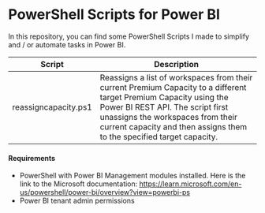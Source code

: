 # PowerShell Scripts for Power BI

In this repository, you can find some PowerShell Scripts I made to simplify and / or automate tasks in Power BI.

| Script | Description |
|-------------|-------------|
| reassigncapacity.ps1 | Reassigns a list of workspaces from their current Premium Capacity to a different target Premium Capacity using the Power BI REST API. The script first unassigns the workspaces from their current capacity and then assigns them to the specified target capacity. |

#### Requirements
- PowerShell with Power BI Management modules installed. Here is the link to the Microsoft documentation: https://learn.microsoft.com/en-us/powershell/power-bi/overview?view=powerbi-ps
- Power BI tenant admin permissions
